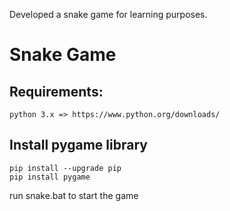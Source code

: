 Developed a snake game for learning purposes.

# Snake Game
## Requirements:
```
python 3.x => https://www.python.org/downloads/
```
## Install pygame library
```
pip install --upgrade pip
pip install pygame
```

run snake.bat to start the game
